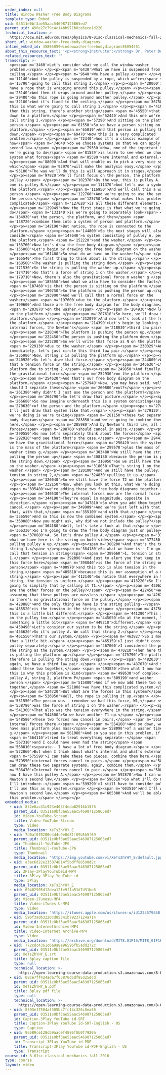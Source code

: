 ```yaml
---
order_index: null
title: Window Washer Free Body Diagrams
template_type: Embed
uid: 03511e0bf3ae55aac546987125865ed7
parent_uid: 490e27c79c4c14bb971b8ce6ece1d220
technical_location: >-
  https://ocw.mit.edu/courses/physics/8-01sc-classical-mechanics-fall-2016/week-2-newtons-laws/ps.2.3-window-washer-problem/window-washer-free-body-diagrams
short_url: window-washer-free-body-diagrams
inline_embed_id: 45866059windowwasherfreebodydiagrams86054261
about_this_resource_text: '<p><strong>Instructor:</strong> Dr. Peter Dourmashkin</p>'
related_resources_text: ''
transcript: >-
  <p><span m='3460'>Let's consider what we call the window washer
  problem.</span> </p><p><span m='6430'>What we have is suspended from some
  ceiling.</span> </p><p><span m='9640'>We have a pulley.</span> </p><p><span
  m='11140'>And the pulley is suspended by a rope, which we're</span> <span
  m='15790'>going to call this string 3.</span> </p><p><span m='20060'>And we
  have a rope that is wrapping around this pulley.</span> </p><p><span
  m='25140'>And then it wraps around another pulley.</span> </p><p><span
  m='29400'>So this rope is going around another pulley.</span> </p><p><span
  m='32100'>And it's fixed to the ceiling.</span> </p><p><span m='36750'>And
  this is what we're going to call string 1.</span> </p><p><span m='41910'>And
  then this string, there's another string</span> <span m='45550'>that comes
  down to a platform.</span> </p><p><span m='52440'>And this one we're going to
  call string 2.</span> </p><p><span m='57290'>And sitting on the platform is a
  person.</span> </p><p><span m='61550'>So we have a person sitting on the
  platform.</span> </p><p><span m='65019'>And that person is pulling the rope
  down.</span> </p><p><span m='69470'>Now this is a very complicated
  problem.</span> </p><p><span m='72340'>And it's a classic example of
  how</span> <span m='74640'>do we choose systems so that we can apply Newton's
  second law.</span> </p><p><span m='79330'>Now, one of the important things
  we're going to do</span> <span m='81539'>is learn to see when we choose a
  system what forces</span> <span m='85590'>are internal and external.</span>
  </p><p><span m='88090'>And that will enable us to pick a very nice system,
  which</span> <span m='92970'>will make the analysis easy.</span> </p><p><span
  m='95180'>The way we'll do this is will approach it in stages.</span>
  </p><p><span m='97820'>We'll first focus on the person, the platform, and this
  pulley.</span> </p><p><span m='102370'>By the way, this is pulley A. And this
  one is pulley B.</span> </p><p><span m='111370'>And let's use a symbol P for
  the platform.</span> </p><p><span m='116950'>And we'll call this a washer
  person.</span> </p><p><span m='122760'>And we're going to use the symbol W for
  the person.</span> </p><p><span m='125750'>So what makes this problem
  complicated</span> <span m='127620'>is all these different elements.</span>
  </p><p><span m='129949'>Now the first stage is that what we're going to
  do</span> <span m='133140'>is we're going to separately look</span> <span
  m='134930'>at the person, the platform, and then</span> <span
  m='138720'>combine them into a system of person and platform.</span>
  </p><p><span m='142190'>But notice, the rope is connected to the
  platform.</span> </p><p><span m='144800'>So the next stages will also
  consider</span> <span m='147640'>a system consisting of pulley A, person, and
  the platform,</span> <span m='152220'>and the washer.</span> </p><p><span
  m='153760'>Now let's draw the free body diagram.</span> </p><p><span
  m='156000'>Let's begin by drawing the free body diagram on the washer.</span>
  </p><p><span m='161400'>So what do we have on the washer?</span> </p><p><span
  m='165540'>The first thing to think about is the string.</span> </p><p><span
  m='168500'>The washer is pulling the string down.</span> </p><p><span
  m='171530'>So the string is pulling the washer up.</span> </p><p><span
  m='174710'>So that's a force of string 1 on the washer.</span> </p><p><span
  m='179710'>Now, there's also the gravitational force m washer g.</span>
  </p><p><span m='185650'>And what we also have to consider the fact</span>
  <span m='187460'>is that the person is sitting on the platform.</span>
  </p><p><span m='190750'>So the platform is pushing the person up.</span>
  </p><p><span m='193900'>And we'll call that a normal force on the
  washer</span> <span m='197600'>due to the platform.</span> </p><p><span
  m='199600'>And those are the free body diagram for the body diagram</span>
  <span m='203870'>on the washer.</span> </p><p><span m='204930'>Now let's focus
  on the platform.</span> </p><p><span m='207610'>So here, we'll draw the
  platform.</span> </p><p><span m='212070'>And now let's look at the forces on
  the platform.</span> </p><p><span m='214390'>Let's begin by looking for the
  internal forces, the Newton's</span> <span m='218030'>third law pairs.</span>
  </p><p><span m='220340'>The platform is pushing the person up.</span>
  </p><p><span m='222450'>The person is pushing the platform down.</span>
  </p><p><span m='225200'>So we'll write that force as N on the platform</span>
  <span m='229130'>due to the washer.</span> </p><p><span m='230329'>And
  immediately, let's just circle this third law pair.</span> </p><p><span
  m='235980'>Now, string 2 is pulling the platform up.</span> </p><p><span
  m='240920'>So let's draw that force.</span> </p><p><span m='244000'>We'll call
  that a tension force in the string.</span> </p><p><span m='246630'>It's on the
  platform due to string 2.</span> </p><p><span m='249850'>And finally, we have
  the gravitational force</span> <span m='252930'>on the platform.</span>
  </p><p><span m='254620'>And that's our free body diagram on the
  platform.</span> </p><p><span m='257940'>Now, you may have said, well, why
  should I separate these</span> <span m='260880'>out?</span> </p><p><span
  m='261380'>Why didn't I just use the person and the platform?</span>
  </p><p><span m='264790'>So let's draw that picture.</span> </p><p><span
  m='266680'>So now imagine underneath this is a system consisting</span> <span
  m='270630'>of the person and the platform.</span> </p><p><span m='274440'>And
  I'll just draw that system like that.</span> </p><p><span m='279120'>So what
  we're doing is we're taking</span> <span m='281150'>these two separate free
  body diagrams</span> <span m='283850'>and we're going to combine them
  here.</span> </p><p><span m='285980'>And by Newton's third law, all internal
  forces</span> <span m='288760'>should cancel in pairs.</span> </p><p><span
  m='290550'>So now let's separately think about the forces</span> <span
  m='292920'>and see that that's the case.</span> </p><p><span m='294470'>Well,
  we have the gravitational force</span> <span m='296420'>on the system, which
  is the mass of the platform</span> <span m='299570'>plus the mass of the
  washer times g.</span> </p><p><span m='303480'>We still have the string
  pulling the person up</span> <span m='308180'>because the person is pulling
  the string down.</span> </p><p><span m='310950'>So we still have the force F1
  on the washer.</span> </p><p><span m='318030'>That's string 1 on the
  washer.</span> </p><p><span m='320100'>And we still have the pulley, the
  tension in string 2,</span> <span m='324830'>pulling it up.</span>
  </p><p><span m='326040'>So we still have the force T2 on the platform.</span>
  </p><p><span m='332150'>Now, when you look at this, what we're doing is</span>
  <span m='335480'>we're adding these two free body diagrams together.</span>
  </p><p><span m='340530'>The internal forces now are the normal force.</span>
  </p><p><span m='344190'>They're equal in magnitude, opposite in
  direction.</span> </p><p><span m='347810'>So when you add them together, they
  cancel.</span> </p><p><span m='349909'>And we're just left with that, with
  that, with that,</span> <span m='355100'>and with that.</span> </p><p><span
  m='356590'>And so this is now the combined system.</span> </p><p><span
  m='360080'>Now you might ask, why did we not include the pulley?</span>
  </p><p><span m='364180'>Well, let's take a look at that.</span> </p><p><span
  m='366330'>So I'm going to draw the free body diagram just on pulley</span>
  <span m='370680'>A. So let's draw pulley A.</span> </p><p><span m='373740'>Now
  what we have here is the string on both sides</span> <span m='377450'>is
  pulling pulley A up.</span> </p><p><span m='380200'>And that's the tension in
  string 1.</span> </p><p><span m='384180'>So what we have is-- I'm going to
  call that tension in string</span> <span m='389660'>1, tension in string
  1.</span> </p><p><span m='392890'>And just to alert you that keep in mind that
  this force here</span> <span m='398840'>is the force of the string on the
  person</span> <span m='400970'>and this too is also tension in the
  string,</span> <span m='405810'>because this is our assumption of a massless
  string.</span> </p><p><span m='412140'>So notice that everywhere in the
  string, the tension is uniform.</span> </p><p><span m='418220'>So I'm just
  going to simplify that by calling it T1.</span> </p><p><span m='420620'>What
  are the other forces on the pulley?</span> </p><p><span m='422450'>Well, we're
  assuming that these pulleys are massless.</span> </p><p><span m='426210'>And
  so there's no gravitational force on the pulley.</span> </p><p><span
  m='428880'>And the only thing we have is the string pulling--</span> <span
  m='435520'>is the tension in the string.</span> </p><p><span m='437560'>So now
  this is a little bit different.</span> </p><p><span m='441280'>This is a force
  on the pulley too.</span> </p><p><span m='445050'>So at the moment, let's do
  something a little bit</span> <span m='449210'>different.</span> </p><p><span
  m='450490'>Let's consider our system to be the string.</span> </p><p><span
  m='456620'>So it's pulley A. We call that string 2.</span> </p><p><span
  m='461550'>That's our system.</span> </p><p><span m='463827'>So I modified
  that a little bit.</span> </p><p><span m='465159'>I just didn't consider the
  pulley separately.</span> </p><p><span m='467060'>I considered the pulley and
  the string as the system.</span> </p><p><span m='470210'>Then here the string
  is pulling the platform up.</span> </p><p><span m='475790'>The platform
  therefore is pulling the string down.</span> </p><p><span m='482030'>And once
  again, we have a third law pair.</span> </p><p><span m='487670'>And so if I
  added these two together,</span> <span m='493820'>then what I now have-- and
  this is why this problem is kind</span> <span m='498630'>of complex-- we have
  pulley A, string 2, platform P</span> <span m='509190'>and washer
  person.</span> </p><p><span m='515880'>And if we now add these two systems
  together,</span> <span m='521808'>we have this complicated system.</span>
  </p><p><span m='524720'>But what are the forces in this system?</span>
  </p><p><span m='526950'>Well, the rope is pulling it up.</span> </p><p><span
  m='531550'>The person was-- remember we had this force, W1,</span> <span
  m='538780'>was the force of string 1 on the washer.</span> </p><p><span
  m='541360'>That also was the tension everywhere in the string.</span>
  </p><p><span m='544600'>So we have another T1 up.</span> </p><p><span
  m='548580'>These two forces now cancel in pairs,</span> <span m='551850'>the
  internal forces there.</span> </p><p><span m='554160'>And so down, we just
  have mass platform plus mass</span> <span m='558090'>of a washer times
  g.</span> </p><p><span m='561980'>And so you see in this problem, if we</span>
  <span m='564110'>tried to treat everything separate--</span> <span
  m='567310'>and I could have even had the string</span> <span
  m='568810'>separate-- I have a lot of free body diagram.</span> </p><p><span
  m='572060'>But when I think about what's internal and what's external,</span>
  <span m='575590'>I can take these two pieces, combine them here,</span> <span
  m='579550'>internal forces cancel in pairs.</span> </p><p><span m='581820'>I
  can draw these two separate systems, again, combine them.</span> </p><p><span
  m='586470'>Internal forces cancel in pair.</span> </p><p><span m='588420'>And
  now I have this pulley A.</span> </p><p><span m='592870'>Now I can write down
  Newton's second law.</span> </p><p><span m='596510'>So what I'll do next is
  I'll introduce--</span> <span m='599290'>I still have to consider pulley B.
  I'll use this as my system.</span> </p><p><span m='603510'>And I'll write down
  Newton's second law.</span> </p><p><span m='605380'>And we'll be able to solve
  this problem.</span> </p><p></p>
embedded_media:
  - uid: 852e0ac31c923e463f4eda02916b1576
    parent_uid: 03511e0bf3ae55aac546987125865ed7
    id: Video-YouTube-Stream
    title: Video-YouTube-Stream
    type: Video
    media_location: XeTsZhYHY_E
  - uid: 7d0af070200e4d4c9e8d81f09b5b5f69
    parent_uid: 03511e0bf3ae55aac546987125865ed7
    id: Thumbnail-YouTube-JPG
    title: Thumbnail-YouTube-JPG
    type: Thumbnail
    media_location: 'https://img.youtube.com/vi/XeTsZhYHY_E/default.jpg'
  - uid: a3ac6d22e235074814f5bdff88590d2c
    parent_uid: 03511e0bf3ae55aac546987125865ed7
    id: 3Play-3PlayYouTubeid-MP4
    title: 3Play-3Play YouTube id
    type: 3Play
    media_location: XeTsZhYHY_E
  - uid: 69402905d12dea12fe9f1a51d7d31be6
    parent_uid: 03511e0bf3ae55aac546987125865ed7
    id: Video-iTunesU-MP4
    title: Video-iTunes U-MP4
    type: Video
    media_location: 'https://itunes.apple.com/us/itunes-u/id1223579658'
  - uid: 596f3a0b3220cd85541b79237124a714
    parent_uid: 03511e0bf3ae55aac546987125865ed7
    id: Video-InternetArchive-MP4
    title: Video-Internet Archive-MP4
    type: Video
    media_location: 'https://archive.org/download/MIT8.01F16/MIT8_01F16_W02PS01v03_1_360p.mp4'
  - uid: 772cdc4361c6a9a8e96596fb5add272c
    parent_uid: 03511e0bf3ae55aac546987125865ed7
    id: XeTsZhYHY_E.srt
    title: 3play caption file
    type: null
    technical_location: >-
      https://open-learning-course-data-production.s3.amazonaws.com/8-01sc-classical-mechanics-fall-2016/772cdc4361c6a9a8e96596fb5add272c_XeTsZhYHY_E.srt
  - uid: 08ce7ff424ada7f63870dcdf95d25dcd
    parent_uid: 03511e0bf3ae55aac546987125865ed7
    id: XeTsZhYHY_E.pdf
    title: 3play pdf file
    type: null
    technical_location: >-
      https://open-learning-course-data-production.s3.amazonaws.com/8-01sc-classical-mechanics-fall-2016/08ce7ff424ada7f63870dcdf95d25dcd_XeTsZhYHY_E.pdf
  - uid: 8593e17504af385bc7fc14c326c8ea36
    parent_uid: 03511e0bf3ae55aac546987125865ed7
    id: Caption-3Play YouTube id-SRT
    title: Caption-3Play YouTube id-SRT-English - US
    type: Caption
  - uid: 96589ce128cb9aacef4886f8b0f7920a
    parent_uid: 03511e0bf3ae55aac546987125865ed7
    id: Transcript-3Play YouTube id-PDF
    title: Transcript-3Play YouTube id-PDF-English - US
    type: Transcript
course_id: 8-01sc-classical-mechanics-fall-2016
type: course
layout: video
---
```

